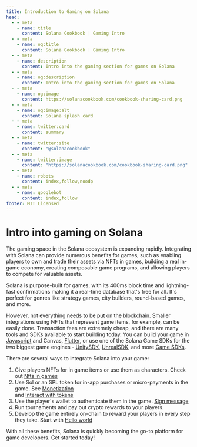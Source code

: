```yaml
---
title: Introduction to Gaming on Solana
head:
  - - meta
    - name: title
      content: Solana Cookbook | Gaming Intro
  - - meta
    - name: og:title
      content: Solana Cookbook | Gaming Intro
  - - meta
    - name: description
      content: Intro into the gaming section for games on Solana
  - - meta
    - name: og:description
      content: Intro into the gaming section for games on Solana
  - - meta
    - name: og:image
      content: https://solanacookbook.com/cookbook-sharing-card.png
  - - meta
    - name: og:image:alt
      content: Solana splash card
  - - meta
    - name: twitter:card
      content: summary
  - - meta
    - name: twitter:site
      content: "@solanacookbook"
  - - meta
    - name: twitter:image
      content: "https://solanacookbook.com/cookbook-sharing-card.png"
  - - meta
    - name: robots
      content: index,follow,noodp
  - - meta
    - name: googlebot
      content: index,follow
footer: MIT Licensed
---
```


# Intro into gaming on Solana

The gaming space in the Solana ecosystem is expanding rapidly. Integrating with Solana can provide numerous benefits for games, such as enabling players to own and trade their assets via NFTs in games, building a real in-game economy, creating composable game programs, and allowing players to compete for valuable assets.

Solana is purpose-built for games, with its 400ms block time and lightning-fast confirmations making it a real-time database that's free for all. It's perfect for genres like strategy games, city builders, round-based games, and more.

However, not everything needs to be put on the blockchain. Smaller integrations using NFTs that represent game items, for example, can be easily done. Transaction fees are extremely cheap, and there are many tools and SDKs available to start building today. You can build your game in [Javascript](https://docs.solana.com/de/developing/clients/javascript-api) and Canvas, [Flutter](https://github.com/espresso-cash/espresso-cash-public), or use one of the Solana Game SDKs for the two biggest game engines - [UnitySDK](./game-sdks), [UnrealSDK](https://github.com/staratlasmeta/FoundationKit), and more [Game SDKs](./game-sdks).

There are several ways to integrate Solana into your game:

1. Give players NFTs for in game items or use them as characters. Check out [Nfts in games](./nfts-in-games)
2. Use Sol or an SPL token for in-app purchases or micro-payments in the game. See [Monetization](./monetization) <br/>  and [Interact with tokens](./interact-with-tokens)
3. Use the player's wallet to authenticate them in the game. [Sign message](../references/keypairs-and-wallets.html#how-to-sign-and-verify-messages-with-wallets) 
4. Run tournaments and pay out crypto rewards to your players. 
5. Develop the game entirely on-chain to reward your players in every step they take. Start with [Hello world](./hello-world)

With all these benefits, Solana is quickly becoming the go-to platform for game developers. Get started today!
